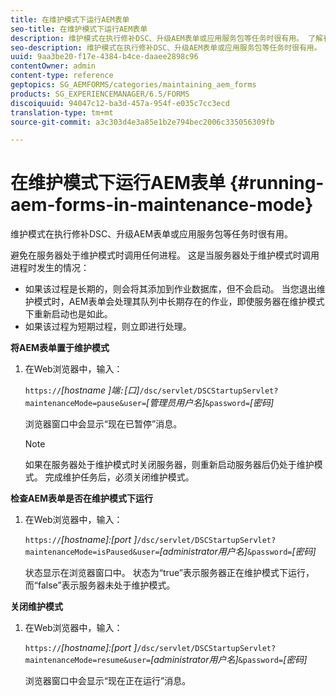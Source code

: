 ```yaml
---
title: 在维护模式下运行AEM表单
seo-title: 在维护模式下运行AEM表单
description: 维护模式在执行修补DSC、升级AEM表单或应用服务包等任务时很有用。 了解有关在维护模式下运行AEM表单的更多信息。
seo-description: 维护模式在执行修补DSC、升级AEM表单或应用服务包等任务时很有用。 了解有关在维护模式下运行AEM表单的更多信息。
uuid: 9aa3be20-f17e-4384-b4ce-daaee2898c96
contentOwner: admin
content-type: reference
geptopics: SG_AEMFORMS/categories/maintaining_aem_forms
products: SG_EXPERIENCEMANAGER/6.5/FORMS
discoiquuid: 94047c12-ba3d-457a-954f-e035c7cc3ecd
translation-type: tm+mt
source-git-commit: a3c303d4e3a85e1b2e794bec2006c335056309fb

---
```



# 在维护模式下运行AEM表单 {#running-aem-forms-in-maintenance-mode}

维护模式在执行修补DSC、升级AEM表单或应用服务包等任务时很有用。

避免在服务器处于维护模式时调用任何进程。 这是当服务器处于维护模式时调用进程时发生的情况：

* 如果该过程是长期的，则会将其添加到作业数据库，但不会启动。 当您退出维护模式时，AEM表单会处理其队列中长期存在的作业，即使服务器在维护模式下重新启动也是如此。
* 如果该过程为短期过程，则立即进行处理。

**将AEM表单置于维护模式**

1. 在Web浏览器中，输入：

   `https://`*[hostname ]*端`:`*[口]*`/dsc/servlet/DSCStartupServlet?maintenanceMode=pause&user=`*[管理员用户名&#x200B;]*`&password=`*[密码]*

   浏览器窗口中会显示“现在已暂停”消息。

   >[!NOTE]
   >
   >如果在服务器处于维护模式时关闭服务器，则重新启动服务器后仍处于维护模式。 完成维护任务后，必须关闭维护模式。

**检查AEM表单是否在维护模式下运行**

1. 在Web浏览器中，输入：

   `https://`*[hostname]:[port ]*`/dsc/servlet/DSCStartupServlet?maintenanceMode=isPaused&user=`*[administrator用户名]*`&password=`*[密码&#x200B;]*

   状态显示在浏览器窗口中。 状态为“true”表示服务器正在维护模式下运行，而“false”表示服务器未处于维护模式。

**关闭维护模式**

1. 在Web浏览器中，输入：

   `https://`*[hostname]:[port ]*`/dsc/servlet/DSCStartupServlet?maintenanceMode=resume&user=`*[administrator用户名]*`&password=`*[密码&#x200B;]*

   浏览器窗口中会显示“现在正在运行”消息。

